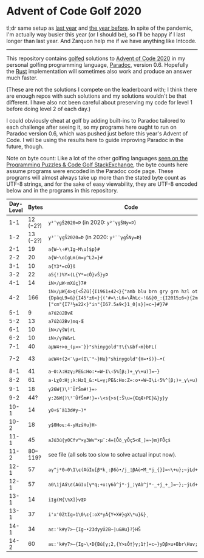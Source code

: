 Advent of Code Golf 2020
========================

tl;dr same setup as [last year](https://github.com/betaveros/advent-of-code-golf-2019) and [the year before](https://github.com/betaveros/advent-of-code-golf-2018). In spite of the pandemic, I'm actually way busier this year (or I should be), so I'll be happy if I last longer than last year. And Zarquon help me if we have anything like Intcode.

---

This repository contains [golfed](https://en.wikipedia.org/wiki/Code_golf) solutions to [Advent of Code 2020](https://adventofcode.com/2020) in my personal golfing programming language, [Paradoc](https://github.com/betaveros/paradoc), version 0.6. Hopefully the [Rust](https://github.com/betaveros/paradoc-rust) implementation will sometimes also work and produce an answer much faster.

(These are not the solutions I compete on the leaderboard with; I think there are enough repos with such solutions and my solutions wouldn't be that different. I have also not been careful about preserving my code for level 1 before doing level 2 of each day.)

I could obviously cheat at golf by adding built-ins to Paradoc tailored to each challenge after seeing it, so my programs here ought to run on Paradoc version 0.6, which was pushed just before this year's Advent of Code. I will be using the results here to guide improving Paradoc in the future, though.

Note on byte count: Like a lot of the other golfing languages [seen on the Programming Puzzles & Code Golf StackExchange](https://codegolf.meta.stackexchange.com/questions/5878/what-character-encodings-may-a-submission-use/5879#5879), the byte counts here assume programs were encoded in the Paradoc code page. These programs will almost always take up more than the stated byte count as UTF-8 strings, and for the sake of easy viewability, they are UTF-8 encoded below and in the programs in this repository.

Day-Level | Bytes | Code | Try In-Browser
--- | -- | ---- | ----
1-1 | 12 (−2?) | `y²¨γgŠ2020=Þ` (in 2020: `y²¨γgŠNy=Þ`) | [![try](try.svg)](https://betaveros.github.io/paradoc-rust/#ecKywqjOs2fFoDIwMjA9w54=)
1-2 | 13 (−2?) | `y³¨¨γgŠ2020=Þ` (in 2020: `y³¨¨γgŠNy=Þ`) | [![try (slow!)](try-slow.svg)](https://betaveros.github.io/paradoc-rust/#ecKzwqjCqM6zZ8WgMjAyMD3Dng==)
2-1 | 19 | `a{W~\‹#\Ig~M\u]$p}#` | [![try](try.svg)](https://betaveros.github.io/paradoc-rust/#YXtXflzigLkjXElnfk1cdV0kcH0j)
2-2 | 20 | `a{W~\oIgLm(m=y^L2=}#` | [![try](try.svg)](https://betaveros.github.io/paradoc-rust/#YXtXflxvSWdMbShtPXleTDI9fSM=)
3-1 | 10 | `a{Y3*=cÔ}š` | [![try](try.svg)](https://betaveros.github.io/paradoc-rust/#YXtZMyo9Y8OUfcWh)
3-2 | 22 | `a5{!)%Y×(L{Y*=cÔ}vŠ}yÞ` | [![try](try.svg)](https://betaveros.github.io/paradoc-rust/#YTV7ISklWcOXKEx7WSo9Y8OUfXbFoH15w54=)
4-1 | 14 | `iN×/µW‹mXúç}7#` | [![try](try.svg)](https://betaveros.github.io/paradoc-rust/#aU7Dly/CtVfigLltWMO6w6d9NyM=)
4-2 | 166 | `iN×/µW{4>q(<ŠZú[{I1961±42<}{"amb blu brn gry grn hzl oth"W\#}{DpâqL9=&}{I45²±6<}{('#=\:L6=\ÅhLc-!&&}0_:{I2015±6<}{2m<q>["cm"{I7³½±22<}"in"{I67.5±9<}1_0]s}]=c~}#}7#` | [![try](try.svg)](https://betaveros.github.io/paradoc-rust/#aU7Dly/CtVd7ND5xKDzFoFrDult7STE5NjHCsTQyPH17ImFtYiBibHUgYnJuIGdyeSBncm4gaHpsIG90aCJXXCN9e0Rww6JxTDk9Jn17STQ1wrLCsTY8fXsoJyM9XDpMNj1cw4VoTGMtISYmfTBfOntJMjAxNcKxNjx9ezJtPHE+WyJjbSJ7STfCs8K9wrEyMjx9ImluIntJNjcuNcKxOTx9MV8wXXN9XT1jfn0jfTcj)
5-1 | 9 | `a7ú2ú2BvÆ` | [![try](try.svg)](https://betaveros.github.io/paradoc-rust/#YTfDujLDujJCdsOG)
5-2 | 13 | `a7ú2ú2Bv)mq-Œ` | [![try](try.svg)](https://betaveros.github.io/paradoc-rust/#YTfDujLDujJCdiltcS3Fkg==)
6-1 | 10 | `iN×/γšW\|rL` | [![try](try.svg)](https://betaveros.github.io/paradoc-rust/#aU7Dly/Os8WhV3xyTA==)
6-2 | 10 | `iN×/γšW&rL` | [![try](try.svg)](https://betaveros.github.io/paradoc-rust/#aU7Dly/Os8WhVyZyTA==)
7-1 | 40 | `aµW4÷>o_(µ«»¨}}"shinygold"†\{\&bf‹m}bFL(` | [![try](try.svg)](https://betaveros.github.io/paradoc-rust/#YcK1VzTDtz5vXyjCtcKrwrvCqH19InNoaW55Z29sZCLigKBce1wmYmbigLltfWJGTCg=)
7-2 | 43 | `aεW4÷(2<¨\µ«(I\¨°~}Hu}"shinygold"{H=•š)}–•(` | [![try (slow!)](try-slow.svg)](https://betaveros.github.io/paradoc-rust/#Yc61VzTDtygyPMKoXMK1wqsoSVzCqMKwfn1IdX0ic2hpbnlnb2xkIntIPeKAosWhKX3igJPigKIo) [![try fast var.](try-fast.svg)](https://betaveros.github.io/paradoc-rust/#Yc61VzTDtygyPMKoXMK1wqsoSVzCqOKAoX1IdX0ic2hpbnlnb2xkIntIPc6zxaF+4oCiKil94oCT4oCiKA==)
8-1 | 41 | `a–0:λ:Hzγ;PE&:Ho:•=W~I\‹5%[β;)+_γ\+u)]=~}` | [![try](try.svg)](https://betaveros.github.io/paradoc-rust/#YeKAkzA6zrs6SHrOsztQRSY6SG864oCiPVd+SVzigLk1JVvOsjspK1/Os1wrdSldPX59)
8-2 | 61 | `a·Lχ0:Hj;λ:HzQ_&:•L=γ;PE&:Ho:Z=:o•=W~I\i‹5%^[β;)+_γ\+u):]=~}}` | [![try (slow!)](try-slow.svg)](https://betaveros.github.io/paradoc-rust/#YcK3TM+HMDpIajvOuzpIelFfJjrigKJMPc6zO1BFJjpIbzpaPTpv4oCiPVd+SVxp4oC5NSVeW86yOykrX86zXCt1KTpdPX59fQ==)
9-1 | 18 | `y26W{)\²¨ÛfŠm#!}=›` | [![try](try.svg)](https://betaveros.github.io/paradoc-rust/#YcK1VzTDtz5vXyjCtcKrwrvCqH19InNoaW55Z29sZCLigKBce1wmYmbigLltVX1iRkwo)
9-2 | 44? | `y:26W{)\²¨ÛfŠm#!}=›\<s{>s{:Š\u={ŒqÆ+PE}&}y}y` | [![try (slow!)](try-slow.svg)](https://betaveros.github.io/paradoc-rust/#eToyNld7KVzCssKow5tmxaBtIyF9PeKAulw8c3s+c3s6xaBcdT17xZJxw4YrUEV9Jn15fXk=)
10-1 | 14 | `y0+$¯ä13d#y~)*` | [![try](try.svg)](https://betaveros.github.io/paradoc-rust/#eTArJMKvw6QxM2QjeX4pKg==)
10-2 | 18 | `y$0Hoε:4-yHzšHu}H›` | [![try](try.svg)](https://betaveros.github.io/paradoc-rust/#eSQwSG/OtTo0LXlIesWhSHV9SOKAug==)
11-1 | 45 | `aJú3ú{γ0Cfv™×γ3Wv™×µ¨:4=[Ôô_γÔç5<Æ_]=~}m}FÔçš` | [![try (slow!)](try-slow.svg)](https://betaveros.github.io/paradoc-rust/#YUrDujPDunvOszBDZnbihKLDl86zM1d24oSiw5fCtcKoOjQ9W8OUw7RfzrPDlMOnNTzDhl9dPX59bX1Gw5TDp8Wh)
11-2 | 80–119? | see file (all sols too slow to solve actual input now). | ←
12-1 | 57 | `aγ^j*0–0\1\ε(AúIu[β*k¸:β6ò•/j_¦βAò•M_*j_{}]=~\+u};~jLd+=i` | [![try](try.svg)](https://betaveros.github.io/paradoc-rust/#Yc6zXmoqMOKAkzBcMVzOtShBw7pJdVvOsiprwrg6zrI2w7LigKIval/Cps6yQcOy4oCiTV8qal97fV09flwrdX07fmpMZCs9aQ==)
12-1 | 57 | `a0\1jAá\ε(AúIu[γ*q;+u:γ6ò^j*-j_¦γAò^j*-_+j_+_]=~};~jLd+=i` | [![try](try.svg)](https://betaveros.github.io/paradoc-rust/#YTBcMWpBw6FczrUoQcO6SXVbzrMqcTsrdTrOszbDsl5qKi1qX8KmzrNBw7JeaiotXytqXytfXT1+fTt+akxkKz1p)
13-1 | 14 | `iIg(M{\%X]}vŒÞ` | [![try](try.svg)](https://betaveros.github.io/paradoc-rust/#aUlnKE17XCVYXX12xZLDng==)
13-1 | 37 | `i'x'0ZtIg»1\0\ε{:oX*yÁ{Y+X#}gX\*u}&}¸` | need impl
14-1 | 34 | `aε:'k#γ7>–{Ig~•23dγyÚ2B~\|u&Hu}?}HŠ` | tbd
14-2 | 60 | `aε:'k#γ7>–{Ig~\•D{Bú[γ;2,{Y>sÔ†}γ;1†]=c~}yDβ×u+Bbr\Huv;}?}HŠ` | tbd
